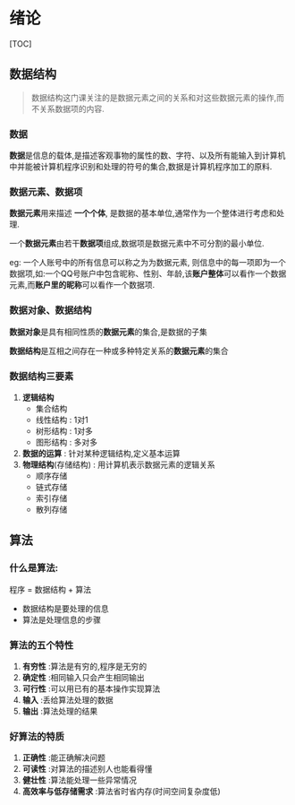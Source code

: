 # 绪论

[TOC]

## 数据结构

> 数据结构这门课关注的是数据元素之间的关系和对这些数据元素的操作,而不关系数据项的内容.

### 数据

**数据**是信息的载体,是描述客观事物的属性的数、字符、以及所有能输入到计算机中并能被计算机程序识别和处理的符号的集合,数据是计算机程序加工的原料.

### 数据元素、数据项

**数据元素**用来描述 **一个个体**, 是数据的基本单位,通常作为一个整体进行考虑和处理.

一个**数据元素**由若干**数据项**组成,数据项是数据元素中不可分割的最小单位.

eg: 一个人账号中的所有信息可以称之为为数据元素, 则信息中的每一项即为一个数据项,如:一个QQ号账户中包含昵称、性别、年龄,该**账户整体**可以看作一个数据元素,而**账户里的昵称**可以看作一个数据项.

### 数据对象、数据结构

**数据对象**是具有相同性质的**数据元素**的集合,是数据的子集

**数据结构**是互相之间存在一种或多种特定关系的**数据元素**的集合

### 数据结构三要素

1. **逻辑结构** 
   * 集合结构
   * 线性结构 : 1对1
   * 树形结构 : 1对多
   * 图形结构 : 多对多
2. **数据的运算** : 针对某种逻辑结构,定义基本运算
3. **物理结构**(存储结构) : 用计算机表示数据元素的逻辑关系
   * 顺序存储
   * 链式存储
   * 索引存储
   * 散列存储



## 算法

### 什么是算法: 

程序 = 数据结构 + 算法

* 数据结构是要处理的信息
* 算法是处理信息的步骤

### 算法的五个特性

1. **有穷性** :算法是有穷的,程序是无穷的
2. **确定性** :相同输入只会产生相同输出 
3. **可行性** :可以用已有的基本操作实现算法
4. **输入** :丢给算法处理的数据
5. **输出** :算法处理的结果

### 好算法的特质

1. **正确性** :能正确解决问题
2. **可读性** :对算法的描述别人也能看得懂
3. **健壮性** :算法能处理一些异常情况
4. **高效率与低存储需求** :算法省时省内存(时间空间复杂度低)

## 